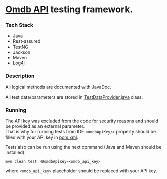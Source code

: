 # [Omdb API](https://www.omdbapi.com) testing framework.

### Tech Stack
* Java
* Rest-assured
* TestNG
* Jackson
* Maven
* Log4j

### Description

All logical methods are documented with JavaDoc.

All test data/parameters are stored in [TestDataProvider.java](src/test/java/com/test/api/omdbapi/init/TestDataProvider.java) class.

### Running

The API key was excluded from the code for security reasons and should be provided as an external parameter.<br>
That is why for running tests from IDE `<omdbApiKey/>` property should be filled with your API key in [pom.xml](pom.xml).

Tests also can be run using the next command (Java and Maven should be installed):
```
mvn clean test -DomdbApiKey=<omdb_api_key>
```
where `<omdb_api_key>` placeholder should be replaced with your API key.
